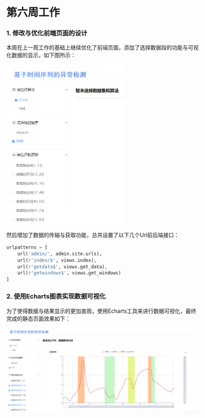 # 第六周工作

### 1. 修改与优化前端页面的设计

本周在上一周工作的基础上继续优化了前端页面，添加了选择数据段的功能与可视化数据的显示，如下图所示：

<img src='img/index_form.png' style='zoom:50%'>

然后增加了数据的传输与获取功能，总共设置了以下几个Url前后端接口：

```python
urlpatterns = [
    url('admin/', admin.site.urls),
    url(r'index/$', views.index),
    url(r'getdata$', views.get_data),
    url(r'getwindows$', views.get_windows)
]
```

### 2. 使用Echarts图表实现数据可视化

为了使得数据与结果显示的更加直观，使用Echarts工具来进行数据可视化，最终完成的静态页面效果如下：

<img src='img/index_page.png'>